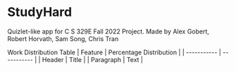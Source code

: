 # StudyHard
Quizlet-like app for C S 329E Fall 2022 Project. Made by Alex Gobert, Robert Horvath, Sam Song, Chris Tran

Work Distribution Table
|   Feature   | Percentage Distribution |
| ----------- | ----------- |
| Header      | Title       |
| Paragraph   | Text        |

